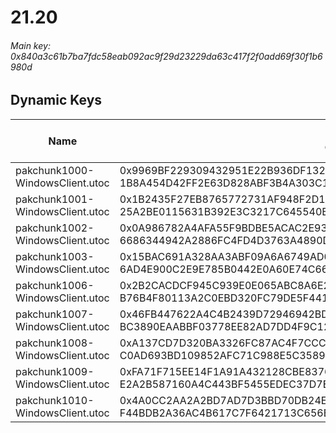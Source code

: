 # 21.20

###### *Main key: 0x840a3c61b7ba7fdc58eab092ac9f29d23229da63c417f2f0add69f30f1b6980d*

## Dynamic Keys

| Name                              | Key</br>GUID                                                                                            | High Res Textures |
|-----------------------------------|---------------------------------------------------------------------------------------------------------|-------------------|
| pakchunk1000-WindowsClient.utoc   | 0x9969BF229309432951E22B936DF1328E38F74EF30D1AF3E92CD55DD511AB1C72</br>1B8A454D42FF2E63D828ABF3B4A303C1 | ❌                 |
| pakchunk1001-WindowsClient.utoc   | 0x1B2435F27EB8765772731AF948F2D17D644D9F1141DDE4052B4EC16D38257949</br>25A2BE0115631B392E3C3217C645540B | ❌                 |
| pakchunk1002-WindowsClient.utoc   | 0x0A986782A4AFA55F9BDBE5ACAC2E931D5947B6B6E59FF1A67A2E2D87B20EE955</br>6686344942A2886FC4FD4D3763A4890D | ❌                 |
| pakchunk1003-WindowsClient.utoc   | 0x15BAC691A328AA3ABF09A6A6749AD0501CFF3E306AB40D301651A3D553B11FA0</br>6AD4E900C2E9E785B0442E0A60E74C66 | ❌                 |
| pakchunk1006-WindowsClient.utoc   | 0x2B2CACDCF945C939E0E065ABC8A6E2375050D9E21A24AEDD23F64C367E4B4581</br>B76B4F80113A2C0EBD320FC79DE5F441 | ❌                 |
| pakchunk1007-WindowsClient.utoc   | 0x46FB447622A4C4B2439D72946942BDDF7BF32CAD38BDE6336DDA7CC8DF309B16</br>BC3890EAABBF03778EE82AD7DD4F9C12 | ❌                 |
| pakchunk1008-WindowsClient.utoc   | 0xA137CD7D320BA3326FC87AC4F7CCCFA54830E26ECC4D2F676B6F5BD02B30A4D7</br>C0AD693BD109852AFC71C988E5C3589A | ❌                 |
| pakchunk1009-WindowsClient.utoc   | 0xFA71F715EE14F1A91A432128CBE8376FA213EB9F7754F6353D98F03FE77FC9D9</br>E2A2B587160A4C443BF5455EDEC37D7E | ❌                 |
| pakchunk1010-WindowsClient.utoc   | 0x4A0CC2AA2A2BD7AD7D3BBD70DB24E853E87541A91BF4F5C75D821037FD942207</br>F44BDB2A36AC4B617C7F6421713C656E | ❌                 |
